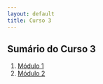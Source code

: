 ```yaml
---
layout: default
title: Curso 3
---
```

## Sumário do Curso 3
1. [Módulo 1](modulo1/index/)
2. [Módulo 2](modulo2/index/)
